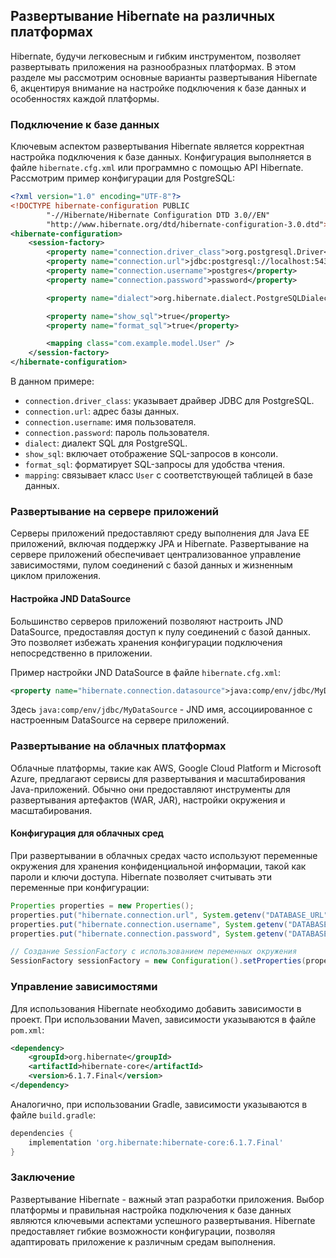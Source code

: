 ## Развертывание Hibernate на различных платформах

Hibernate, будучи легковесным и гибким инструментом, позволяет развертывать приложения на разнообразных платформах. В этом разделе мы рассмотрим основные варианты развертывания Hibernate 6, акцентируя внимание на настройке подключения к базе данных и особенностях каждой платформы.

### Подключение к базе данных

Ключевым аспектом развертывания Hibernate является корректная настройка подключения к базе данных. Конфигурация выполняется в файле `hibernate.cfg.xml` или программно с помощью API Hibernate. Рассмотрим пример конфигурации для PostgreSQL:

```xml
<?xml version="1.0" encoding="UTF-8"?>
<!DOCTYPE hibernate-configuration PUBLIC
        "-//Hibernate/Hibernate Configuration DTD 3.0//EN"
        "http://www.hibernate.org/dtd/hibernate-configuration-3.0.dtd">
<hibernate-configuration>
    <session-factory>
        <property name="connection.driver_class">org.postgresql.Driver</property>
        <property name="connection.url">jdbc:postgresql://localhost:5432/mydatabase</property>
        <property name="connection.username">postgres</property>
        <property name="connection.password">password</property>

        <property name="dialect">org.hibernate.dialect.PostgreSQLDialect</property>

        <property name="show_sql">true</property>
        <property name="format_sql">true</property>

        <mapping class="com.example.model.User" />
    </session-factory>
</hibernate-configuration>
```

В данном примере:

* `connection.driver_class`: указывает драйвер JDBC для PostgreSQL.
* `connection.url`: адрес базы данных.
* `connection.username`: имя пользователя.
* `connection.password`: пароль пользователя.
* `dialect`: диалект SQL для PostgreSQL.
* `show_sql`: включает отображение SQL-запросов в консоли.
* `format_sql`: форматирует SQL-запросы для удобства чтения.
* `mapping`: связывает класс `User` с соответствующей таблицей в базе данных.

### Развертывание на сервере приложений

Серверы приложений предоставляют среду выполнения для Java EE приложений, включая поддержку JPA и Hibernate. Развертывание на сервере приложений обеспечивает централизованное управление зависимостями, пулом соединений с базой данных и жизненным циклом приложения. 

#### Настройка JND DataSource

Большинство серверов приложений позволяют настроить JND DataSource, предоставляя доступ к пулу соединений с базой данных. Это позволяет избежать хранения конфигурации подключения непосредственно в приложении. 

Пример настройки JND DataSource в файле `hibernate.cfg.xml`:

```xml
<property name="hibernate.connection.datasource">java:comp/env/jdbc/MyDataSource</property>
```

Здесь `java:comp/env/jdbc/MyDataSource` - JND имя, ассоциированное с настроенным DataSource на сервере приложений.

### Развертывание на облачных платформах

Облачные платформы, такие как AWS, Google Cloud Platform и Microsoft Azure, предлагают сервисы для развертывания и масштабирования Java-приложений. Обычно они предоставляют инструменты для развертывания артефактов (WAR, JAR), настройки окружения и масштабирования.

#### Конфигурация для облачных сред

При развертывании в облачных средах часто используют переменные окружения для хранения конфиденциальной информации, такой как пароли и ключи доступа. Hibernate позволяет считывать эти переменные при конфигурации:

```java
Properties properties = new Properties();
properties.put("hibernate.connection.url", System.getenv("DATABASE_URL"));
properties.put("hibernate.connection.username", System.getenv("DATABASE_USER"));
properties.put("hibernate.connection.password", System.getenv("DATABASE_PASSWORD"));

// Создание SessionFactory с использованием переменных окружения
SessionFactory sessionFactory = new Configuration().setProperties(properties).buildSessionFactory();
```

### Управление зависимостями

Для использования Hibernate необходимо добавить зависимости в проект. При использовании Maven, зависимости указываются в файле `pom.xml`:

```xml
<dependency>
    <groupId>org.hibernate</groupId>
    <artifactId>hibernate-core</artifactId>
    <version>6.1.7.Final</version>
</dependency>
```

Аналогично, при использовании Gradle, зависимости указываются в файле `build.gradle`:

```groovy
dependencies {
    implementation 'org.hibernate:hibernate-core:6.1.7.Final'
}
```

### Заключение

Развертывание Hibernate - важный этап разработки приложения. Выбор платформы и правильная настройка подключения к базе данных являются ключевыми аспектами успешного развертывания. Hibernate предоставляет гибкие возможности конфигурации, позволяя адаптировать приложение к различным средам выполнения. 
